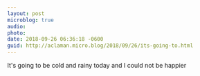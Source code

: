 ```yaml
---
layout: post
microblog: true
audio: 
photo: 
date: 2018-09-26 06:36:18 -0600
guid: http://aclaman.micro.blog/2018/09/26/its-going-to.html
---
```

It's going to be cold and rainy today and I could not be happier
